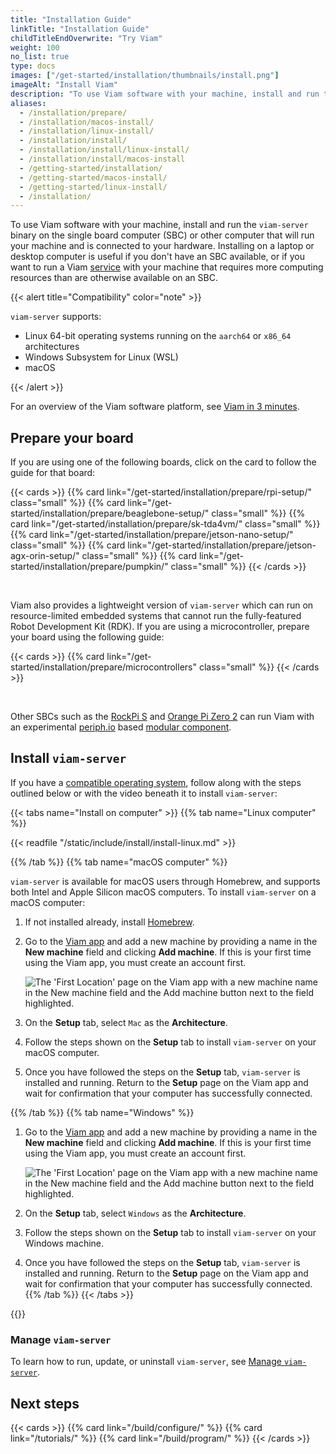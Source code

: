```yaml
---
title: "Installation Guide"
linkTitle: "Installation Guide"
childTitleEndOverwrite: "Try Viam"
weight: 100
no_list: true
type: docs
images: ["/get-started/installation/thumbnails/install.png"]
imageAlt: "Install Viam"
description: "To use Viam software with your machine, install and run the viam-server binary on the computer that will run your machine and is connected to your hardware."
aliases:
  - /installation/prepare/
  - /installation/macos-install/
  - /installation/linux-install/
  - /installation/install/
  - /installation/install/linux-install/
  - /installation/install/macos-install
  - /getting-started/installation/
  - /getting-started/macos-install/
  - /getting-started/linux-install/
  - /installation/
---
```


To use Viam software with your machine, install and run the `viam-server` binary on the single board computer (SBC) or other computer that will run your machine and is connected to your hardware.
Installing on a laptop or desktop computer is useful if you don't have an SBC available, or if you want to run a Viam [service](/services/) with your machine that requires more computing resources than are otherwise available on an SBC.

{{< alert title="Compatibility" color="note" >}}

`viam-server` supports:

- Linux 64-bit operating systems running on the `aarch64` or `x86_64` architectures
- Windows Subsystem for Linux (WSL)
- macOS

{{< /alert >}}

For an overview of the Viam software platform, see [Viam in 3 minutes](/get-started/viam/).

## Prepare your board

If you are using one of the following boards, click on the card to follow the guide for that board:

{{< cards >}}
{{% card link="/get-started/installation/prepare/rpi-setup/" class="small" %}}
{{% card link="/get-started/installation/prepare/beaglebone-setup/" class="small" %}}
{{% card link="/get-started/installation/prepare/sk-tda4vm/" class="small" %}}
{{% card link="/get-started/installation/prepare/jetson-nano-setup/" class="small" %}}
{{% card link="/get-started/installation/prepare/jetson-agx-orin-setup/" class="small" %}}
{{% card link="/get-started/installation/prepare/pumpkin/" class="small" %}}
{{< /cards >}}

<br>

Viam also provides a lightweight version of `viam-server` which can run on resource-limited embedded systems that cannot run the fully-featured Robot Development Kit (RDK).
If you are using a microcontroller, prepare your board using the following guide:

{{< cards >}}
{{% card link="/get-started/installation/prepare/microcontrollers" class="small" %}}
{{< /cards >}}

<br>

Other SBCs such as the [RockPi S](https://wiki.radxa.com/RockpiS) and [Orange Pi Zero 2](https://orangepi.com/index.php?route=product/product&path=237&product_id=849) can run Viam with an experimental [periph.io](https://periph.io/) based [modular component](https://github.com/viam-labs/periph_board).

## Install `viam-server`

If you have a [compatible operating system](/get-started/installation/), follow along with the steps outlined below or with the video beneath it to install `viam-server`:

{{< tabs name="Install on computer" >}}
{{% tab name="Linux computer" %}}

{{< readfile "/static/include/install/install-linux.md" >}}

{{% /tab %}}
{{% tab name="macOS computer" %}}

`viam-server` is available for macOS users through Homebrew, and supports both Intel and Apple Silicon macOS computers.
To install `viam-server` on a macOS computer:

1. If not installed already, install [Homebrew](https://brew.sh/).

1. Go to the [Viam app](https://app.viam.com) and add a new machine by providing a name in the **New machine** field and clicking **Add machine**.
   If this is your first time using the Viam app, you must create an account first.

   ![The 'First Location' page on the Viam app with a new machine name in the New machine field and the Add machine button next to the field highlighted.](/fleet/app-usage/create-machine.png)

1. On the **Setup** tab, select `Mac` as the **Architecture**.

1. Follow the steps shown on the **Setup** tab to install `viam-server` on your macOS computer.

1. Once you have followed the steps on the **Setup** tab, `viam-server` is installed and running.
   Return to the **Setup** page on the Viam app and wait for confirmation that your computer has successfully connected.

{{% /tab %}}
{{% tab name="Windows" %}}

1. Go to the [Viam app](https://app.viam.com) and add a new machine by providing a name in the **New machine** field and clicking **Add machine**.
   If this is your first time using the Viam app, you must create an account first.

   ![The 'First Location' page on the Viam app with a new machine name in the New machine field and the Add machine button next to the field highlighted.](/fleet/app-usage/create-machine.png)

1. On the **Setup** tab, select `Windows` as the **Architecture**.

1. Follow the steps shown on the **Setup** tab to install `viam-server` on your Windows machine.

1. Once you have followed the steps on the **Setup** tab, `viam-server` is installed and running.
   Return to the **Setup** page on the Viam app and wait for confirmation that your computer has successfully connected.
   {{% /tab %}}
   {{< /tabs >}}

{{<youtube embed_url="https://www.youtube-nocookie.com/embed/gmIW9JoWStA">}}

### Manage `viam-server`

To learn how to run, update, or uninstall `viam-server`, see [Manage `viam-server`](/get-started/installation/manage/).

## Next steps

{{< cards >}}
{{% card link="/build/configure/" %}}
{{% card link="/tutorials/" %}}
{{% card link="/build/program/" %}}
{{< /cards >}}

